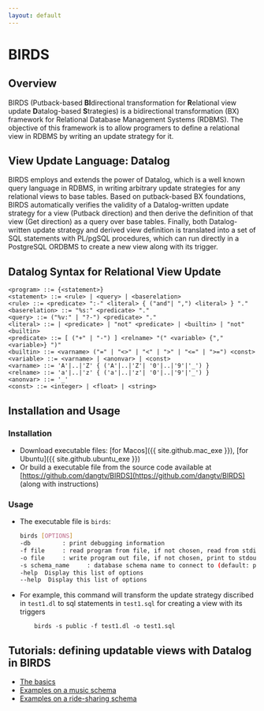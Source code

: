```yaml
---
layout: default
---
```


# BIRDS

## Overview

BIRDS (Putback-based **BI**directional transformation for **R**elational view update **D**atalog-based **S**trategies) is a bidirectional transformation (BX) framework for Relational Database Management Systems (RDBMS). The objective of this framework is to allow programers to define a relational view in RDBMS by writing an update strategy for it. 

## View Update Language: Datalog

BIRDS employs and extends the power of Datalog, which is a well known query language in RDBMS, in writing arbitrary update strategies for any relational views to base tables. Based on putback-based BX foundations, BIRDS automatically verifies the validity of a Datalog-written update strategy for a view (Putback direction) and then derive the definition of that view (Get direction) as a query over base tables. Finally, both Datalog-written update strategy and derived view definition is translated into a set of SQL statements with PL/pgSQL procedures, which can run directly in a PostgreSQL ORDBMS to create a new view along with its trigger.

<!-- The syntax for Datalog in writing relational view update strategies is discribed in [Update Datalog Syntax](syntax.html) -->

<!-- A view should be defined through a view update strategy to the base relations rather than a query over them. -->

<!-- {% include_relative syntax.md %} -->

## Datalog Syntax for Relational View Update

```text
<program> ::= {<statement>}
<statement> ::= <rule> | <query> | <baserelation>
<rule> ::= <predicate> ":-" <literal> { ("and"| ",") <literal> } "."
<baserelation> ::= "%s:" <predicate> "."
<query> ::= ("%v:" | "?-") <predicate> "."
<literal> ::= | <predicate> | "not" <predicate> | <builtin> | "not" <builtin>
<predicate> ::= [ ("+" | "-") ] <relname> "(" <variable> {"," <variable>} ")"
<builtin> ::= <varname> ("=" | "<>" | "<" | ">" | "<=" | ">=") <const>
<variable> ::= <varname> | <anonvar> | <const>
<varname> ::= 'A'|..|'Z' { ('A'|..|'Z'| '0'|..|'9'|'_') }
<relname> ::= 'a'|..|'z' { ('a'|..|'z'| '0'|..|'9'|'_') }
<anonvar> ::= '_'
<const> ::= <integer> | <float> | <string>
```

## Installation and Usage

### Installation

* Download executable files: [for Macos]({{ site.github.mac_exe }}), [for Ubuntu]({{ site.github.ubuntu_exe }})
* Or build a executable file from the source code available at [https://github.com/dangtv/BIRDS](https://github.com/dangtv/BIRDS) (along with instructions)

### Usage

* The executable file is `birds`:

    ```bash
    birds [OPTIONS]
    -db         : print debugging information
    -f file     : read program from file, if not chosen, read from stdin
    -o file     : write program out file, if not chosen, print to stdout
    -s schema_name     : database schema name to connect to (default: public)
    -help  Display this list of options
    --help  Display this list of options
    ```

* For example, this command will transform the update strategy discribed in `test1.dl` to sql statements in `test1.sql` for creating a view with its triggers
    ```base
        birds -s public -f test1.dl -o test1.sql
    ```

## Tutorials: defining updatable views with Datalog in BIRDS

* [The basics](basic-tutorial.html)
* [Examples on a music schema](music-tutorial.html)
* [Examples on a ride-sharing schema](ridesharing-tutorial.html)